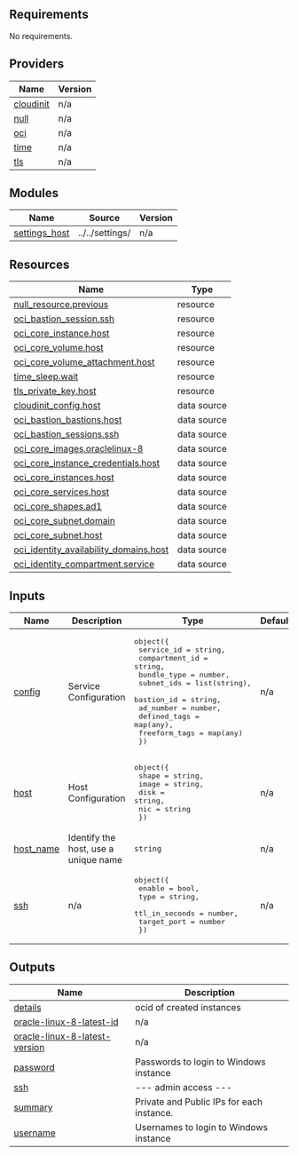 ## Requirements

No requirements.

## Providers

| Name | Version |
|------|---------|
| <a name="provider_cloudinit"></a> [cloudinit](#provider\_cloudinit) | n/a |
| <a name="provider_null"></a> [null](#provider\_null) | n/a |
| <a name="provider_oci"></a> [oci](#provider\_oci) | n/a |
| <a name="provider_time"></a> [time](#provider\_time) | n/a |
| <a name="provider_tls"></a> [tls](#provider\_tls) | n/a |

## Modules

| Name | Source | Version |
|------|--------|---------|
| <a name="module_settings_host"></a> [settings\_host](#module\_settings\_host) | ../../settings/ | n/a |

## Resources

| Name | Type |
|------|------|
| [null_resource.previous](https://registry.terraform.io/providers/hashicorp/null/latest/docs/resources/resource) | resource |
| [oci_bastion_session.ssh](https://registry.terraform.io/providers/hashicorp/oci/latest/docs/resources/bastion_session) | resource |
| [oci_core_instance.host](https://registry.terraform.io/providers/hashicorp/oci/latest/docs/resources/core_instance) | resource |
| [oci_core_volume.host](https://registry.terraform.io/providers/hashicorp/oci/latest/docs/resources/core_volume) | resource |
| [oci_core_volume_attachment.host](https://registry.terraform.io/providers/hashicorp/oci/latest/docs/resources/core_volume_attachment) | resource |
| [time_sleep.wait](https://registry.terraform.io/providers/hashicorp/time/latest/docs/resources/sleep) | resource |
| [tls_private_key.host](https://registry.terraform.io/providers/hashicorp/tls/latest/docs/resources/private_key) | resource |
| [cloudinit_config.host](https://registry.terraform.io/providers/hashicorp/cloudinit/latest/docs/data-sources/config) | data source |
| [oci_bastion_bastions.host](https://registry.terraform.io/providers/hashicorp/oci/latest/docs/data-sources/bastion_bastions) | data source |
| [oci_bastion_sessions.ssh](https://registry.terraform.io/providers/hashicorp/oci/latest/docs/data-sources/bastion_sessions) | data source |
| [oci_core_images.oraclelinux-8](https://registry.terraform.io/providers/hashicorp/oci/latest/docs/data-sources/core_images) | data source |
| [oci_core_instance_credentials.host](https://registry.terraform.io/providers/hashicorp/oci/latest/docs/data-sources/core_instance_credentials) | data source |
| [oci_core_instances.host](https://registry.terraform.io/providers/hashicorp/oci/latest/docs/data-sources/core_instances) | data source |
| [oci_core_services.host](https://registry.terraform.io/providers/hashicorp/oci/latest/docs/data-sources/core_services) | data source |
| [oci_core_shapes.ad1](https://registry.terraform.io/providers/hashicorp/oci/latest/docs/data-sources/core_shapes) | data source |
| [oci_core_subnet.domain](https://registry.terraform.io/providers/hashicorp/oci/latest/docs/data-sources/core_subnet) | data source |
| [oci_core_subnet.host](https://registry.terraform.io/providers/hashicorp/oci/latest/docs/data-sources/core_subnet) | data source |
| [oci_identity_availability_domains.host](https://registry.terraform.io/providers/hashicorp/oci/latest/docs/data-sources/identity_availability_domains) | data source |
| [oci_identity_compartment.service](https://registry.terraform.io/providers/hashicorp/oci/latest/docs/data-sources/identity_compartment) | data source |

## Inputs

| Name | Description | Type | Default | Required |
|------|-------------|------|---------|:--------:|
| <a name="input_config"></a> [config](#input\_config) | Service Configuration | <pre>object({<br>        service_id     = string,<br>        compartment_id = string,<br>        bundle_type    = number,<br>        subnet_ids     = list(string),<br>        bastion_id     = string,<br>        ad_number      = number,<br>        defined_tags   = map(any),<br>        freeform_tags  = map(any)<br>    })</pre> | n/a | yes |
| <a name="input_host"></a> [host](#input\_host) | Host Configuration | <pre>object({<br>        shape = string,<br>        image = string,<br>        disk  = string,<br>        nic   = string<br>    })</pre> | n/a | yes |
| <a name="input_host_name"></a> [host\_name](#input\_host\_name) | Identify the host, use a unique name | `string` | n/a | yes |
| <a name="input_ssh"></a> [ssh](#input\_ssh) | n/a | <pre>object({<br>        enable          = bool,<br>        type            = string,<br>        ttl_in_seconds  = number,<br>        target_port     = number<br>    })</pre> | n/a | yes |

## Outputs

| Name | Description |
|------|-------------|
| <a name="output_details"></a> [details](#output\_details) | ocid of created instances |
| <a name="output_oracle-linux-8-latest-id"></a> [oracle-linux-8-latest-id](#output\_oracle-linux-8-latest-id) | n/a |
| <a name="output_oracle-linux-8-latest-version"></a> [oracle-linux-8-latest-version](#output\_oracle-linux-8-latest-version) | n/a |
| <a name="output_password"></a> [password](#output\_password) | Passwords to login to Windows instance |
| <a name="output_ssh"></a> [ssh](#output\_ssh) | --- admin access --- |
| <a name="output_summary"></a> [summary](#output\_summary) | Private and Public IPs for each instance. |
| <a name="output_username"></a> [username](#output\_username) | Usernames to login to Windows instance |
